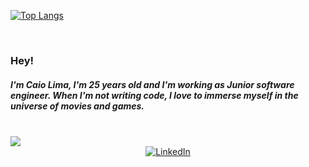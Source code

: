 
[![Top Langs](https://github-readme-stats.vercel.app/api/top-langs/?username=caiopskk&layout=compact&text_color=daf7dc&bg_color=151515)](https://github.com/caiopskk)

<br/>

### Hey!

##### I'm Caio Lima, I'm 25 years old and I'm working as Junior software engineer. When I'm not writing code, I love to immerse myself in the universe of movies and games.
    
  <div>
    <div style="display:center"><br>
  <a href = "mailto:kayo367@gmail.com"><img src="https://img.shields.io/badge/-Gmail-%23333?style=for-the-badge&logo=gmail&logoColor=white" target="_blank"></a>
  </div>
<div>
  <div style="display: flex; justify-content: center; align-items: center;">
    <a href="https://www.linkedin.com/in/caiolimapsk/" target="_blank">
      <img src="https://img.shields.io/badge/-LinkedIn-%230077B5?style=for-the-badge&logo=linkedin&logoColor=white" alt="LinkedIn">
    </a>
  </div>
</div>
  
 
    
